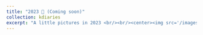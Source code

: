 ```yaml
---
title: "2023 🚀 (Coming soon)"
collection: kdiaries
excerpt: "A little pictures in 2023 <br/><br/><center><img src='/images/2023.jpg' width='70%'></center>"
---
```

